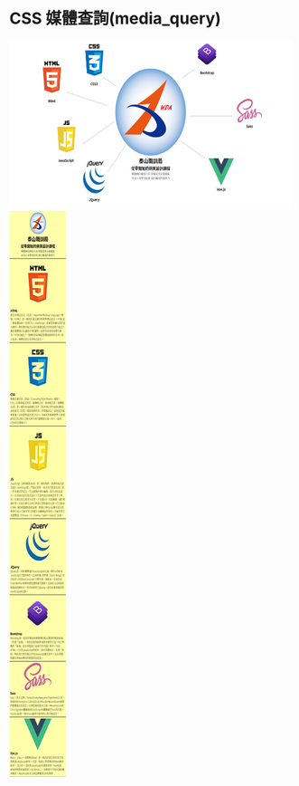 # CSS 媒體查詢(media_query)

<img src="media_query.PNG" width="500" height="300"/>
<img src="media_query1.png" width="100" height="1000"/>
